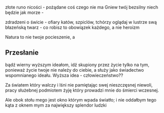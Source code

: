 złote runo nicości - pożądane coś czego nie ma
Gniew twój bezsilny niech będzie jak morze - 

zdradzeni o świcie - ofiary katów, szpiclów, tchórzy
oglądaj w lustrze swą błazeńską twarz - co robisz to obowiązek każdego, a nie heroizm

Natura to nie twoje pocieszenie, a 

## Przesłanie
bądź wierny wyższym ideałom, idź skupiony przez życie tylko na tym, ponieważ życie twoje nie należy do ciebie, a służy jako świadectwo wspomnianego ideału.
Wyższa idea - człowieczeństwo??


Za światem który walczy i lśni
nie pamiętając swej nieszczęsnej niewoli,
pracy służebnej podmiotem żyję
który prowadzi mnie do śmierci wczesnej.

Ale obok stołu mego jest okno
którym wpada światło; i nie oddałbym
tego kąta z oknem mym
za największy splendor ludzki